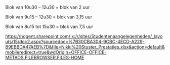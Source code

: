 
Blok van 10u30 – 12u30 = blok van 2 uur

Blok van 9u15 – 12u30 = blok van 3,15 uur

Blok van 8u15 tot 15u30 = blok van 7,5 uur


https://hogent.sharepoint.com/:x:/r/sites/Studentenaangelegenheden/_layouts/15/doc2.aspx?sourcedoc=%7B30CBA304-9CBC-4ECD-A229-B9EBBDA47AEB%7D&file=Nikki%20Stuster_Prestaties.xlsx&action=default&mobileredirect=true&wdOrigin=OFFICE-OFFICE-METAOS.FILEBROWSER.FILES-HOME